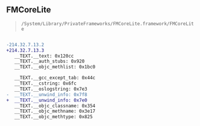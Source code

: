 ## FMCoreLite

> `/System/Library/PrivateFrameworks/FMCoreLite.framework/FMCoreLite`

```diff

-214.32.7.13.2
+214.32.7.13.3
   __TEXT.__text: 0x120cc
   __TEXT.__auth_stubs: 0x920
   __TEXT.__objc_methlist: 0x1bc0

   __TEXT.__gcc_except_tab: 0x44c
   __TEXT.__cstring: 0x6fc
   __TEXT.__oslogstring: 0x7e3
-  __TEXT.__unwind_info: 0x7f8
+  __TEXT.__unwind_info: 0x7e0
   __TEXT.__objc_classname: 0x354
   __TEXT.__objc_methname: 0x3e17
   __TEXT.__objc_methtype: 0x825

```

